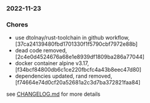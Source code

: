 ### 2022-11-23

### Chores
+ use dtolnay/rust-toolchain in github workflow, [37ca24139480fbd1701330f1f5790cbf7972e88b]
+ dead code removed, [2c4e0d4524676a68e1e8939df1809ba286a77044]
+ docker container alpine v3.17, [f34bcf84800db6c1ce220fbcfc4a43b8eec47d80]
+ dependencies updated, rand removed, [f74664e74d0cf20a52681a2c3d7ba372821faa84]

see <a href='https://github.com/mrjackwills/belugasnooze_pi/blob/main/CHANGELOG.md'>CHANGELOG.md</a> for more details
